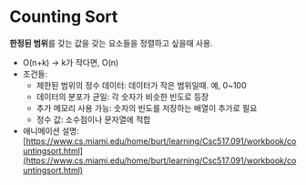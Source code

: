 # Counting Sort

**한정된 범위**를 갖는 값을 갖는 요소들을 정렬하고 싶을때 사용.

* O(n+k) -> k가 작다면,  O(n)
* 조건들:
  * 제한된 범위의 정수 데이터: 데이터가 작은 범위일때. 예, 0\~100
  * 데이터의 분포가 균일: 각 숫자가 비슷한 빈도로 등장
  * 추가 메모리 사용 가능: 숫자의 빈도를 저장하는 배열이 추가로 필요
  * 정수 값: 소수점이나 문자열에 적합
* 애니메이션 설명: [https://www.cs.miami.edu/home/burt/learning/Csc517.091/workbook/countingsort.html](https://www.cs.miami.edu/home/burt/learning/Csc517.091/workbook/countingsort.html)
